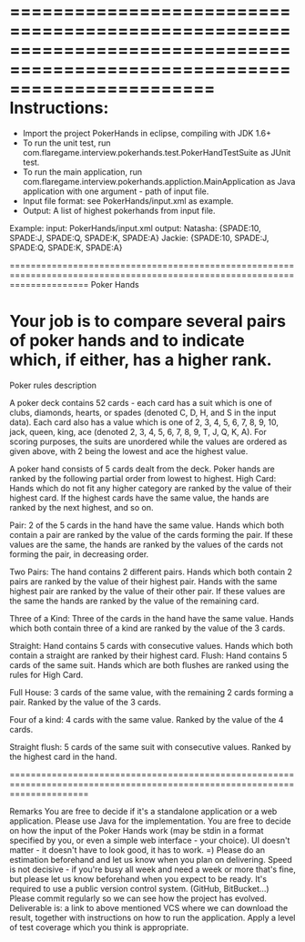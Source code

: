 ===========================================================================================================================
Instructions:
===========================================================================================================================
 - Import the project PokerHands in eclipse, compiling with JDK 1.6+
 - To run the unit test, run com.flaregame.interview.pokerhands.test.PokerHandTestSuite as JUnit test.
 - To run the main application, run com.flaregame.interview.pokerhands.appliction.MainApplication as Java application with one argument - path of input file.
 - Input file format: see PokerHands/input.xml as example.
 - Output: A list of highest pokerhands from input file.

Example:
input:
PokerHands/input.xml
output:
Natasha: {SPADE:10, SPADE:J, SPADE:Q, SPADE:K, SPADE:A}
Jackie: {SPADE:10, SPADE:J, SPADE:Q, SPADE:K, SPADE:A}

===========================================================================================================================
Poker Hands

Your job is to compare several pairs of poker hands and to indicate which, if either, has a higher rank.
===========================================================================================================================
Poker rules description

A poker deck contains 52 cards - each card has a suit which is one of clubs, diamonds, hearts, or spades (denoted C, D, H, and S in the input data). Each card also has a value which is one of 2, 3, 4, 5, 6, 7, 8, 9, 10, jack, queen, king, ace (denoted 2, 3, 4, 5, 6, 7, 8, 9, T, J, Q, K, A). For scoring purposes, the suits are unordered while the values are ordered as given above, with 2 being the lowest and ace the highest value.

A poker hand consists of 5 cards dealt from the deck. Poker hands are ranked by the following partial order from lowest to highest.
High Card: Hands which do not fit any higher category are ranked by the value of their highest card. If the highest cards have the same value, the hands are ranked by the next highest, and so on.

Pair: 2 of the 5 cards in the hand have the same value. Hands which both contain a pair are ranked by the value of the cards forming the pair. If these values are the same, the hands are ranked by the values of the cards not forming the pair, in decreasing order.

Two Pairs: The hand contains 2 different pairs. Hands which both contain 2 pairs are ranked by the value of their highest pair. Hands with the same highest pair are ranked by the value of their other pair. If these values are the same the hands are ranked by the value of the remaining card.

Three of a Kind: Three of the cards in the hand have the same value. Hands which both contain three of a kind are ranked by the value of the 3 cards.

Straight: Hand contains 5 cards with consecutive values. Hands which both contain a straight are ranked by their highest card.
Flush: Hand contains 5 cards of the same suit. Hands which are both flushes are ranked using the rules for High Card.

Full House: 3 cards of the same value, with the remaining 2 cards forming a pair. Ranked by the value of the 3 cards.

Four of a kind: 4 cards with the same value. Ranked by the value of the 4 cards.

Straight flush: 5 cards of the same suit with consecutive values. Ranked by the highest card in the hand.

===========================================================================================================================

Remarks
You are free to decide if it's a standalone application or a web application.
Please use Java for the implementation.
You are free to decide on how the input of the Poker Hands work (may be stdin in a format specified by you, or even a simple web interface - your choice).
UI doesn't matter - it doesn't have to look good, it has to work. =)
Please do an estimation beforehand and let us know when you plan on delivering. Speed is not decisive - if you're busy all week and need a week or more that's fine, but please let us know beforehand when you expect to be ready.
It's required to use a public version control system. (GitHub, BitBucket...) Please commit regularly so we can see how the project has evolved.
Deliverable is: a link to above mentioned VCS where we can download the result, together with instructions on how to run the application.
Apply a level of test coverage which you think is appropriate.
